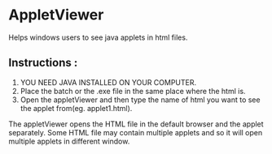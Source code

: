 # AppletViewer
Helps windows users to see java applets in html files.

## Instructions :

1) YOU NEED JAVA INSTALLED ON YOUR COMPUTER.
2) Place the batch or the .exe file in the same place where the html is.
3) Open the appletViewer and then type the name of html you want to see the applet from(eg. applet1.html).

The appletViewer opens the HTML file in the default browser and the applet separately. Some HTML file may contain multiple applets and so it will open multiple applets in different window.
